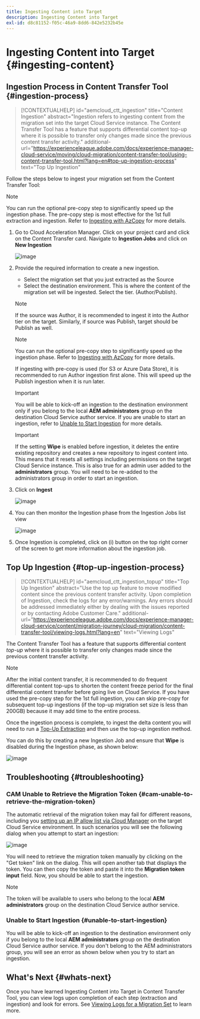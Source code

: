 ```yaml
---
title: Ingesting Content into Target
description: Ingesting Content into Target
exl-id: d8c81152-f05c-46a9-8dd6-842e5232b45e
---
```

# Ingesting Content into Target {#ingesting-content}

## Ingestion Process in Content Transfer Tool {#ingestion-process}

>[!CONTEXTUALHELP]
>id="aemcloud_ctt_ingestion"
>title="Content Ingestion"
>abstract="Ingestion refers to ingesting content from the migration set into the target Cloud Service instance. The Content Transfer Tool has a feature that supports differential content top-up where it is possible to transfer only changes made since the previous content transfer activity."
>additional-url="https://experienceleague.adobe.com/docs/experience-manager-cloud-service/moving/cloud-migration/content-transfer-tool/using-content-transfer-tool.html?lang=en#top-up-ingestion-process" text="Top Up Ingestion"

Follow the steps below to ingest your migration set from the Content Transfer Tool:
   >[!NOTE]
   >You can run the optional pre-copy step to significantly speed up the ingestion phase. The pre-copy step is most effective for the 1st full extraction and ingestion. Refer to [Ingesting with AzCopy](/help/journey-migration/content-transfer-tool/using-content-transfer-tool/handling-large-content-repositories.md#ingesting-azcopy) for more details. 

1. Go to Cloud Acceleration Manager. Click on your project card and click on the Content Transfer card. Navigate to **Ingestion Jobs** and click on **New Ingestion** 

   ![image](/help/journey-migration/content-transfer-tool/assets-ctt/ingestion-01.png)

1. Provide the required information to create a new ingestion.

   * Select the migration set that you just extracted as the Source
   * Select the destination environment. This is where the content of the migration set will be ingested. Select the tier. (Author/Publish).

   >[!NOTE]
   >
   >If the source was Author, it is recommended to ingest it into the Author tier on the target. Similarly, if source was Publish, target should be Publish as well.

   >[!NOTE]
   >
   >You can run the optional pre-copy step to significantly speed up the ingestion phase. Refer to [Ingesting with AzCopy](/help/journey-migration/content-transfer-tool/using-content-transfer-tool/handling-large-content-repositories.md#ingesting-azcopy) for more details.
   > 
   >If ingesting with pre-copy is used (for S3 or Azure Data Store), it is recommended to run Author ingestion first alone. This will speed up the Publish ingestion when it is run later.

   >[!IMPORTANT]
   >
   >You will be able to kick-off an ingestion to the destination environment only if you belong to the local **AEM administrators** group on the destination Cloud Service author service. If you are unable to start an ingestion, refer to [Unable to Start Ingestion](/help/journey-migration/content-transfer-tool/using-content-transfer-tool/ingesting-content.md#unable-to-start-ingestion) for more details.
   
   >[!IMPORTANT]
   >
   >If the setting **Wipe** is enabled before ingestion, it deletes the entire existing repository and creates a new repository to ingest content into. This means that it resets all settings including permissions on the target Cloud Service instance. This is also true for an admin user added to the **administrators** group. You will need to be re-added to the administrators group in order to start an ingestion.

1. Click on **Ingest**

   ![image](/help/journey-migration/content-transfer-tool/assets-ctt/cttcam22.png)

1. You can then monitor the Ingestion phase from the Ingestion Jobs list view

   ![image](/help/journey-migration/content-transfer-tool/assets-ctt/cttcam23.png)

1. Once Ingestion is completed, click on (i) button on the top right corner of the screen to get more information about the ingestion job. 

<!-- Alexandru: hiding temporarily, until it's reviewed 

1. The **Migration Set ingestion** dialog box displays. Content can be ingested to either Author instance or Publish instance at a time. Select the instance to ingest content to. Click on **Ingest** to start the ingestion phase. 

   ![image](/help/journey-migration/content-transfer-tool/assets-ctt/ingestion-02.png)

   >[!IMPORTANT]
   >If ingesting with pre-copy is used (for S3 or Azure Data Store), it is recommended to run Author ingestion first alone. This will speed up the Publish ingestion when it is run later. 

   >[!IMPORTANT]
   >When the **Wipe existing content on Cloud instance before ingestion** option is enabled, it deletes the entire existing repository and creates a new repository to ingest content into. This means that it resets all settings including permissions on the target Cloud Service instance. This is also true for an admin user added to the **administrators** group.

   ![image](/help/journey-migration/content-transfer-tool/assets-ctt/ingestion-03.png)

   Additionally, click on **Customer Care** to log a ticket, as shown in the figure below. 

   ![image](/help/journey-migration/content-transfer-tool/assets-ctt/ingestion-04.png)
   
   Also, refer to [Important Considerations for Using Content Transfer Tool](https://experienceleague.adobe.com/docs/experience-manager-cloud-service/moving/cloud-migration/content-transfer-tool/guidelines-best-practices-content-transfer-tool.html?lang=en#important-considerations) to learn more.

1. Once the ingestion is complete, the status under **Author ingestion** updates to **FINISHED**.

   ![image](/help/journey-migration/content-transfer-tool/assets-ctt/ingestion-05.png) -->

## Top Up Ingestion {#top-up-ingestion-process}

>[!CONTEXTUALHELP] 
>id="aemcloud_ctt_ingestion_topup" title="Top Up Ingestion" 
>abstract="Use the top up feature to move  modified content since the previous content transfer activity. Upon completion of Ingestion, check the logs for any error/warnings. Any errors should be addressed immediately either by dealing with the issues reported or by contacting Adobe Customer Care." 
>additional-url="https://experienceleague.adobe.com/docs/experience-manager-cloud-service/content/migration-journey/cloud-migration/content-transfer-tool/viewing-logs.html?lang=en" text="Viewing Logs"

The Content Transfer Tool has a feature that supports differential content *top-up* where it is possible to transfer only changes made since the previous content transfer activity.

>[!NOTE]
>After the initial content transfer, it is recommended to do frequent differential content top-ups to shorten the content freeze period for the final differential content transfer before going live on Cloud Service. If you have used the pre-copy step for the 1st full ingestion, you can skip pre-copy for subsequent top-up ingestions (if the top-up migration set size is less than 200GB) because it may add time to the entire process.

Once the ingestion process is complete, to ingest the delta content you will need to run a [Top-Up Extraction](/help/journey-migration/content-transfer-tool/using-content-transfer-tool/extracting-content.md#top-up-extraction-process) and then use the top-up ingestion method. 

You can do this by creating a new Ingestion Job and ensure that **Wipe** is disabled during the Ingestion phase, as shown below:

![image](/help/journey-migration/content-transfer-tool/assets-ctt/cttcam24.png)

## Troubleshooting {#troubleshooting}

### CAM Unable to Retrieve the Migration Token {#cam-unable-to-retrieve-the-migration-token}

The automatic retrieval of the migration token may fail for different reasons, including you [setting up an IP allow list via Cloud Manager](/help/implementing/cloud-manager/ip-allow-lists/apply-allow-list.md) on the target Cloud Service environment.  In such scenarios you will see the following dialog when you attempt to start an ingestion:

![image](/help/journey-migration/content-transfer-tool/assets-ctt/troubleshooting-token.png)

You will need to retrieve the migration token manually by clicking on the "Get token" link on the dialog. This will open another tab that displays the token. You can then copy the token and paste it into the **Migration token input** field. Now, you should be able to start the ingestion.

>[!NOTE]
>
>The token will be available to users who belong to the local **AEM administrators** group on the destination Cloud Service author service. 

### Unable to Start Ingestion {#unable-to-start-ingestion}

You will be able to kick-off an ingestion to the destination environment only if you belong to the local **AEM administrators** group on the destination Cloud Service author service. If you don't belong to the AEM administrators group, you will see an error as shown below when you try to start an ingestion.


## What's Next {#whats-next}

Once you have learned Ingesting Content into Target in Content Transfer Tool, you can view logs upon completion of each step (extraction and ingestion) and look for errors. See [Viewing Logs for a Migration Set](https://experienceleague.adobe.com/docs/experience-manager-cloud-service/moving/cloud-migration/content-transfer-tool/viewing-logs.html?lang=en) to learn more.
